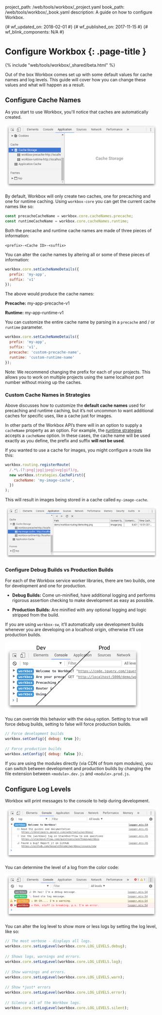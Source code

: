 project_path: /web/tools/workbox/_project.yaml
book_path: /web/tools/workbox/_book.yaml
description: A guide on how to configure Workbox.

{# wf_updated_on: 2018-02-01 #}
{# wf_published_on: 2017-11-15 #}
{# wf_blink_components: N/A #}

# Configure Workbox {: .page-title }

{% include "web/tools/workbox/_shared/beta.html" %}

Out of the box Workbox comes set up with some default values for cache
names and log levels. This guide will cover how you can change these values
and what will happen as a result.

## Configure Cache Names

As you start to use Workbox, you'll notice that caches are automatically created.

![Workbox Default Caches](../images/guides/configure-workbox/default-caches.png)

By default, Workbox will only create two caches, one for precaching and one
for runtime caching. Using `workbox-core` you can get the current cache names
like so:

```javascript
const precacheCacheName = workbox.core.cacheNames.precache;
const runtimeCacheName = workbox.core.cacheNames.runtime;
```

Both the precache and runtime cache names are made of three pieces of
information:

`<prefix>-<Cache ID>-<suffix>`

You can alter the cache names by altering all or some of these pieces of
information:

```javascript
workbox.core.setCacheNameDetails({
  prefix: 'my-app',
  suffix: 'v1'
});
```

The above would produce the cache names:

**Precache:** my-app-precache-v1

**Runtime:** my-app-runtime-v1

You can customize the entire cache name by parsing in a `precache` and
/ or `runtime` parameter.

```javascript
workbox.core.setCacheNameDetails({
  prefix: 'my-app',
  suffix: 'v1',
  precache: 'custom-precache-name',
  runtime: 'custom-runtime-name'
});
```

Note: We recommend changing the prefix for each of your projects. This
allows you to work on multiple projects using the same localhost port number
without mixing up the caches.

### Custom Cache Names in Strategies

Above discusses how to customize the **default cache names** used
for precaching and runtime caching, but it’s not uncommon to want
additional caches for specific uses, like a cache just for images.

In other parts of the Workbox API’s there will in an option to supply a
`cacheName` property as an option. For example, the
[runtime strategies](/web/tools/workbox/modules/workbox-strategies)
accepts a `cacheName` option. In these cases, the cache name will be used
exactly as you define, the prefix and suffix **will not be used**.

If you wanted to use a cache for images, you might configure a route like this:

```javascript
workbox.routing.registerRoute(
  /.*\.(?:png|jpg|jpeg|svg|gif)/g,
  new workbox.strategies.CacheFirst({
    cacheName: 'my-image-cache',
  })
);
```

This will result in images being stored in a cache called `my-image-cache`.

![Using a Custom Cache Name in Workbox](../images/guides/configure-workbox/custom-cache-name.png)

### Configure Debug Builds vs Production Builds

For each of the Workbox service worker libraries, there are two builds, one for
development and one for production.

- **Debug Builds:** Come un-minified, have additional logging and performs
rigorous assertion checking to make development as easy as possible.

- **Production Builds:** Are minified with any optional logging and logic
stripped from the build.

If you are using `workbox-sw`, it’ll automatically use development builds
whenever you are developing on a localhost origin, otherwise it’ll use
production builds.

![Debug vs Production Builds of Workbox](../images/guides/configure-workbox/debug-vs-prod.png)

You can override this behavior with the `debug` option. Setting to true will
force debug builds, setting to false will force production builds.

```javascript
// Force development builds
workbox.setConfig({ debug: true });

// Force production builds
workbox.setConfig({ debug: false });
```

If you are using the modules directly (via CDN of from npm modules), you can
switch between development and production builds by changing the file extension
between `<module>.dev.js` and `<module>.prod.js`.

## Configure Log Levels

Workbox will print messages to the console to help during development.

![Workbox Welcome Message](../images/guides/configure-workbox/welcome-message.png)

You can determine the level of a log from the color code:

![Color coded logs in Workbox](../images/guides/configure-workbox/workbox-core_logs.png)

You can alter the log level to show more or less logs by setting the log level,
like so:

```javascript
// The most verbose - displays all logs.
workbox.core.setLogLevel(workbox.core.LOG_LEVELS.debug);

// Shows logs, warnings and errors.
workbox.core.setLogLevel(workbox.core.LOG_LEVELS.log);

// Show warnings and errors.
workbox.core.setLogLevel(workbox.core.LOG_LEVELS.warn);

// Show *just* errors
workbox.core.setLogLevel(workbox.core.LOG_LEVELS.error);

// Silence all of the Workbox logs.
workbox.core.setLogLevel(workbox.core.LOG_LEVELS.silent);
```
